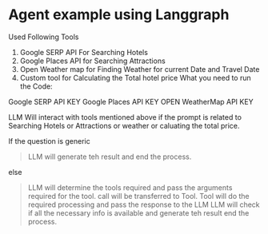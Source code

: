 Agent example using Langgraph
==============================

Used Following Tools
  1) Google SERP API For Searching Hotels
  2) Google Places API for Searching Attractions
  3) Open Weather map for Finding Weather for current Date and Travel Date
  4) Custom tool for Calculating the Total hotel price
What you need to run the Code:

Google SERP API KEY
Google Places API KEY
OPEN WeatherMap API KEY



LLM Will interact with tools mentioned above if the prompt is related to Searching Hotels or Attractions or weather or caluating the total price.

If the question is generic

  > LLM will generate teh result and end the process.

else
   > LLM will determine the tools required and pass the arguments required for the tool.
   > call will be transferred to Tool. 
   > Tool will do the required processing and pass the response to the LLM
   > LLM will check if all the necessary info is available and generate teh result end the process.
